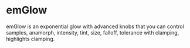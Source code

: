 # emGlow
emGlow is an exponential glow with advanced knobs that you can control samples, anamorph, intensity, tint, size, falloff, tolerance with clamping, highlights clamping.
